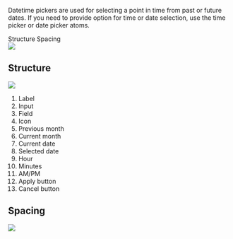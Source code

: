 <Row >
    <Column cols={8}>
    <p>Datetime pickers are used for selecting a point in time from past or future dates.  If you need to provide option for time or date selection, use the time picker or date picker atoms.</p>
    </Column> 
</Row>

<div>
    <AnchorLink to="structure" offset={210}>
        Structure
    </AnchorLink>
    <AnchorLink to="spacing" offset={210}>
        Spacing
    </AnchorLink>
</div>

<Row >
    <Column cols={6}>
        <img src="../_img/date-time-item--1.png" />
    </Column> 
</Row>

<Anchor idToScrollTo="structure"><h2>Structure</h2></Anchor>
<Row >
    <Column cols={6}>
        <img src="../_img/date-time-item--2.png" />
    </Column> 
    <Column cols={6} className="pt-4">
        <ol>
        <li>Label</li>
        <li>Input</li>
        <li>Field</li>
        <li>Icon</li>
        <li>Previous month</li>
        <li>Current month</li>
        <li>Current date</li>
        <li>Selected date</li>
        <li>Hour</li>
        <li>Minutes</li>
        <li>AM/PM</li>
        <li>Apply button</li>
        <li>Cancel button</li>
        </ol>
    </Column> 
</Row>

<Anchor idToScrollTo="spacing"><h2>Spacing</h2></Anchor>
<Row >
    <Column cols={6}>
        <img src="../_img/date-time-item--3.png" />
    </Column> 
</Row>
